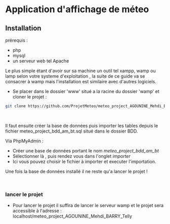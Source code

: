 # Application d'affichage de méteo

## Installation

prérequis :

- php
- mysql
- un serveur web tel Apache

Le plus simple étant d'avoir sur sa machine un outil tel xampp, wamp ou lamp selon votre systeme d'exploitation , la suite de ce guide va se consacrer à wamp mais l'installation est similaire avec d'autres logiciels.

- Se placer dans le dossier 'www' situé a la racine du dossier 'wamp' et cloner le projet : 
```sh
git clone https://github.com/ProjetMeteo/meteo_project_AGOUNINE_Mehdi_BARRY_Telly.git
```
<br>

Il faut ensuite créer la base de données puis importer les tables depuis le fichier meteo_project_bdd_am_bt.sql situé dans le dossier BDD.

Via PhpMyAdmin : 



- Créer une base de données portant le nom <i>meteo_project_bdd_am_bt</i>
- Sélectionner là , puis rendez vous dans l'onglet <i>importer</i>
- Ici vous pouvez choisir le fichier à importer et executer l'importation.

Une fois la base de données installé il ne reste qu'a lancer le projet !

<br>

### lancer le projet

- Pour lancer le projet il suffira de lancer le serveur wamp et le projet sera
accessible à l'adresse : localhost/meteo_project_AGOUNINE_Mehdi_BARRY_Telly